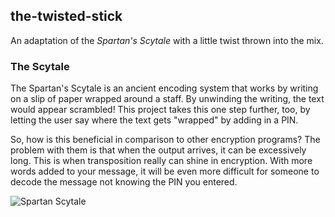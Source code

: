 the-twisted-stick
-
An adaptation of the *Spartan's Scytale* with a little twist thrown into the mix.

### The Scytale

The Spartan's Scytale is an ancient encoding system that works by writing on a slip of paper wrapped around a staff. By unwinding the writing, the text would appear scrambled! This project takes this one step further, too, by letting the user say where the text gets "wrapped" by adding in a PIN.

So, how is this beneficial in comparison to other encryption programs? The problem with them is that when the output arrives, it can be excessively long. This is when transposition really can shine in encryption. With more words added to your message, it will be even more difficult for someone to decode the message not knowing the PIN you entered.

![Spartan Scytale](https://upload.wikimedia.org/wikipedia/commons/5/51/Skytale.png)
